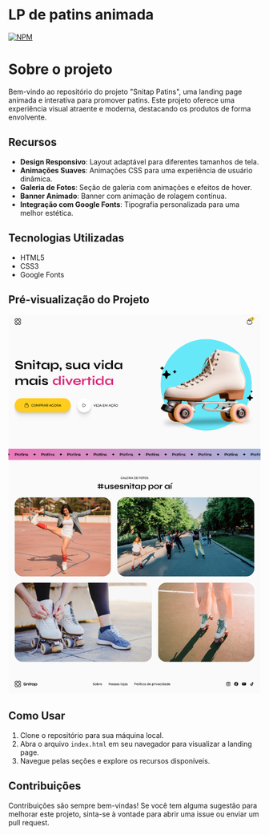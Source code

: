 # LP de patins animada
[![NPM](https://img.shields.io/npm/l/react)](https://github.com/MyTruQs/lp-patins-animation/blob/main/LICENSE) 

# Sobre o projeto

Bem-vindo ao repositório do projeto "Snitap Patins", uma landing page animada e interativa para promover patins. Este projeto oferece uma experiência visual atraente e moderna, destacando os produtos de forma envolvente.

## Recursos

- **Design Responsivo**: Layout adaptável para diferentes tamanhos de tela.
- **Animações Suaves**: Animações CSS para uma experiência de usuário dinâmica.
- **Galeria de Fotos**: Seção de galeria com animações e efeitos de hover.
- **Banner Animado**: Banner com animação de rolagem contínua.
- **Integração com Google Fonts**: Tipografia personalizada para uma melhor estética.

## Tecnologias Utilizadas

- HTML5
- CSS3
- Google Fonts

## Pré-visualização do Projeto

![LP de patins animada](/assets/Layout%20desktop.png)


## Como Usar

1. Clone o repositório para sua máquina local.
2. Abra o arquivo `index.html` em seu navegador para visualizar a landing page.
3. Navegue pelas seções e explore os recursos disponíveis.

## Contribuições

Contribuições são sempre bem-vindas! Se você tem alguma sugestão para melhorar este projeto, sinta-se à vontade para abrir uma issue ou enviar um pull request.

